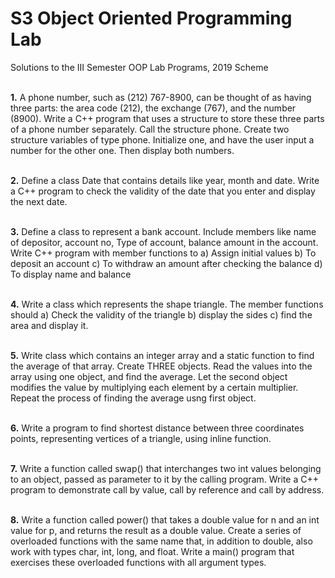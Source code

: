 # S3 Object Oriented Programming Lab
Solutions to the III Semester OOP Lab Programs, 2019 Scheme <br /><br />

**1.** A phone number, such as (212) 767-8900, can be thought of as having three parts: the area code (212), the exchange (767), and the number (8900). Write a C++ program that uses a structure to store these three parts of a phone number separately. Call the structure phone. Create two structure variables of type phone. Initialize one, and have the user input a number for the other one. Then display both numbers.<br /><br />

**2.** Define a class Date that contains details like year, month and date. Write a C++ program to check the validity of the date that you enter and display the next date.<br /><br />

**3.** Define a class to represent a bank account. Include members like name of depositor, account  no, Type of account, balance amount in the account. Write C++ program with member functions to a) Assign initial values b) To deposit an account c) To withdraw an amount after checking the balance d) To display name and balance <br /><br />

**4.** Write a class which represents the shape triangle. The member functions should a) Check the validity of the triangle b) display the sides c) find the area and display it.<br /><br />

**5.** Write  class which contains an integer array and a static function to find the average of that array. Create THREE objects. Read the values into the array using one object, and find the average. Let the second object modifies the value by multiplying each element by a certain multiplier. Repeat the process of finding the average usng first object. <br /><br />

**6.** Write a program to find shortest distance between three coordinates points, representing vertices of a triangle, using inline function. <br /><br />

**7.** Write a function called swap() that interchanges two int values 	belonging to an object, passed as parameter to it by the calling program. Write a C++ program to demonstrate call by value, call by reference and call by address. <br /><br />

**8.** Write a function called power() that takes a double value for n and an int value for p, and returns the result as a double value. Create a series of overloaded functions with the same name that, in addition to double, also work with types char, int, long, and float. Write a main() program that exercises these overloaded functions with all argument types. <br /><br />